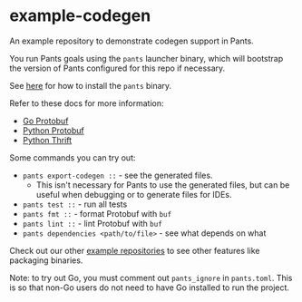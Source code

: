 # example-codegen

An example repository to demonstrate codegen support in Pants. 

You run Pants goals using the `pants` launcher binary, which will bootstrap the
version of Pants configured for this repo if necessary.

See [here](https://www.pantsbuild.org/docs/installation) for how to install the `pants` binary.

Refer to these docs for more information:

* [Go Protobuf](https://www.pantsbuild.org/docs/protobuf-go)
* [Python Protobuf](https://www.pantsbuild.org/docs/protobuf-python)
* [Python Thrift](https://www.pantsbuild.org/docs/thrift-python)

Some commands you can try out:

* `pants export-codegen ::` - see the generated files.
    * This isn't necessary for Pants to use the generated files, but can be useful when
      debugging or to generate files for IDEs.
* `pants test ::` - run all tests
* `pants fmt ::` - format Protobuf with `buf`
* `pants lint ::` - lint Protobuf with `buf`
* `pants dependencies <path/to/file>` - see what depends on what

Check out our other [example repositories](https://www.pantsbuild.org/docs/example-repos) to see 
other features like packaging binaries.

Note: to try out Go, you must comment out `pants_ignore` in `pants.toml`. This is so that non-Go 
users do not need to have Go installed to run the project.

